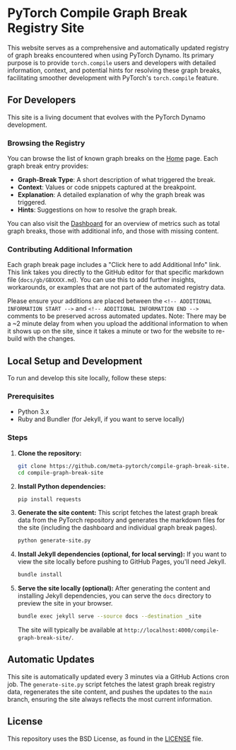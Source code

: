 # PyTorch Compile Graph Break Registry Site

This website serves as a comprehensive and automatically updated registry of graph breaks encountered when using PyTorch Dynamo. Its primary purpose is to provide `torch.compile` users and developers with detailed information, context, and potential hints for resolving these graph breaks, facilitating smoother development with PyTorch's `torch.compile` feature.

## For Developers

This site is a living document that evolves with the PyTorch Dynamo development.

### Browsing the Registry

You can browse the list of known graph breaks on the [Home](https://meta-pytorch.github.io/compile-graph-break-site/) page. Each graph break entry provides:
*   **Graph-Break Type**: A short description of what triggered the break.
*   **Context**: Values or code snippets captured at the breakpoint.
*   **Explanation**: A detailed explanation of why the graph break was triggered.
*   **Hints**: Suggestions on how to resolve the graph break.

You can also visit the [Dashboard](https://meta-pytorch.github.io/compile-graph-break-site/dashboard.html) for an overview of metrics such as total graph breaks, those with additional info, and those with missing content.

### Contributing Additional Information

Each graph break page includes a "Click here to add Additional Info" link. This link takes you directly to the GitHub editor for that specific markdown file (`docs/gb/GBXXXX.md`). You can use this to add further insights, workarounds, or examples that are not part of the automated registry data.

Please ensure your additions are placed between the `<!-- ADDITIONAL INFORMATION START -->` and `<!-- ADDITIONAL INFORMATION END -->` comments to be preserved across automated updates. Note: There may be a ~2 minute delay from when you upload the additional information to when it shows up on the site, since it takes a minute or two for the website to re-build with the changes.

## Local Setup and Development

To run and develop this site locally, follow these steps:

### Prerequisites

*   Python 3.x
*   Ruby and Bundler (for Jekyll, if you want to serve locally)

### Steps

1.  **Clone the repository:**
    ```bash
    git clone https://github.com/meta-pytorch/compile-graph-break-site.git
    cd compile-graph-break-site
    ```

2.  **Install Python dependencies:**
    ```bash
    pip install requests
    ```

3.  **Generate the site content:**
    This script fetches the latest graph break data from the PyTorch repository and generates the markdown files for the site (including the dashboard and individual graph break pages).
    ```bash
    python generate-site.py
    ```

4.  **Install Jekyll dependencies (optional, for local serving):**
    If you want to view the site locally before pushing to GitHub Pages, you'll need Jekyll.
    ```bash
    bundle install
    ```

5.  **Serve the site locally (optional):**
    After generating the content and installing Jekyll dependencies, you can serve the `docs` directory to preview the site in your browser.
    ```bash
    bundle exec jekyll serve --source docs --destination _site
    ```
    The site will typically be available at `http://localhost:4000/compile-graph-break-site/`.

## Automatic Updates

This site is automatically updated every 3 minutes via a GitHub Actions cron job. The `generate-site.py` script fetches the latest graph break registry data, regenerates the site content, and pushes the updates to the `main` branch, ensuring the site always reflects the most current information.

## License
This repository uses the BSD License, as found in the [LICENSE](https://github.com/meta-pytorch/compile-graph-break-site/blob/main/LICENSE) file.
